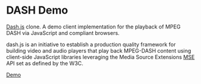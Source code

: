 # DASH Demo

[Dash.js](https://github.com/Dash-Industry-Forum/dash.js) clone. A demo client implementation for the playback of MPEG DASH via JavaScript and compliant browsers.

dash.js is an initiative to establish a production quality framework for building video and audio players that play back MPEG-DASH content using client-side JavaScript libraries leveraging the Media Source Extensions [MSE](https://w3c.github.io/media-source/) API set as defined by the W3C.  

[Demo](http://212.47.235.38/index.html)  